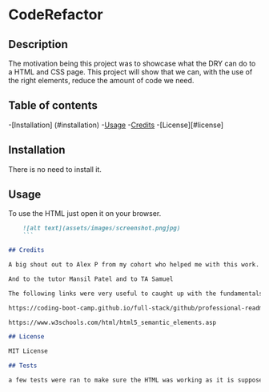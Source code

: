 # CodeRefactor

## Description

The motivation being this project was to showcase what the DRY can  do to a HTML and CSS page.
This project will show that we can, with the use of the right elements, reduce the amount of code we need.

## Table of contents

-[Installation] (#installation)
-[Usage](#usage)
-[Credits](#credits)
-[License][#license]

## Installation

There is no need to install it.

## Usage

To use the HTML just open it on your browser.

```md
    ![alt text](assets/images/screenshot.pngjpg)
    ```

## Credits

A big shout out to Alex P from my cohort who helped me with this work.

And to the tutor Mansil Patel and to TA Samuel

The following links were very useful to caught up with the fundamentals

https://coding-boot-camp.github.io/full-stack/github/professional-readme-guide

https://www.w3schools.com/html/html5_semantic_elements.asp

## License

MIT License

## Tests

a few tests were ran to make sure the HTML was working as it is suppose to run.